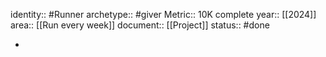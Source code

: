 identity:: #Runner
archetype:: #giver
Metric::  10K complete
year:: [[2024]]
area:: [[Run every week]] 
document:: [[Project]] 
status:: #done

-